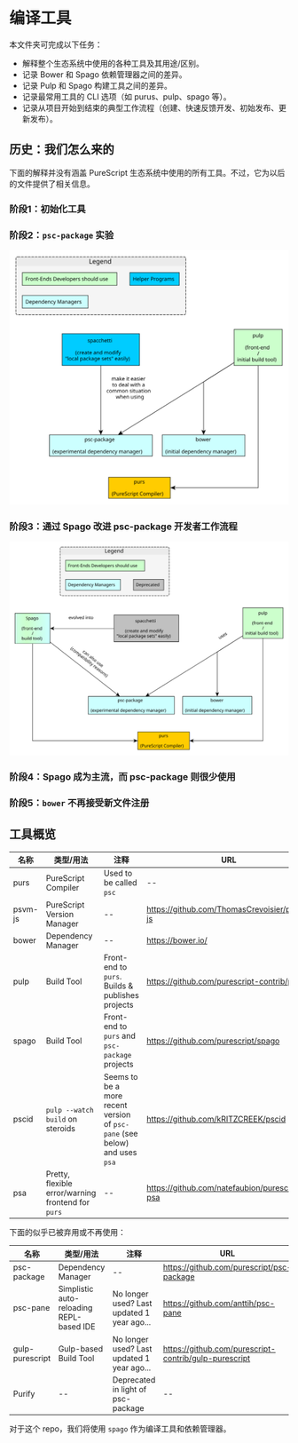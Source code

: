 # 编译工具

本文件夹可完成以下任务：

- 解释整个生态系统中使用的各种工具及其用途/区别。
- 记录 Bower 和 Spago 依赖管理器之间的差异。
- 记录 Pulp 和 Spago 构建工具之间的差异。
- 记录最常用工具的 CLI 选项（如 purus、pulp、spago 等）。
- 记录从项目开始到结束的典型工作流程（创建、快速反馈开发、初始发布、更新发布）。

## 历史：我们怎么来的

下面的解释并没有涵盖 PureScript 生态系统中使用的所有工具。不过，它为以后的文件提供了相关信息。

### 阶段1：初始化工具

### 阶段2：`psc-package` 实验

![Build-Tool-Relationships--no-Spago](assets/Build-Tool-Relationships--no-Spago.svg)

### 阶段3：通过 Spago 改进 psc-package 开发者工作流程

![Build-Tool-Relationships--With-Spago](assets/Build-Tool-Relationships--With-Spago.svg)

### 阶段4：Spago 成为主流，而 psc-package 则很少使用

### 阶段5：`bower` 不再接受新文件注册

## 工具概览

| 名称 | 类型/用法 | 注释 | URL |
| - | - | - | - |
| purs | PureScript Compiler | Used to be called `psc` | -- |
| psvm-js | PureScript Version Manager | -- | https://github.com/ThomasCrevoisier/psvm-js
| bower | Dependency Manager | -- | https://bower.io/ |
| pulp | Build Tool | Front-end to `purs`. Builds & publishes projects | https://github.com/purescript-contrib/pulp |
| spago | Build Tool | Front-end to `purs` and `psc-package` projects | https://github.com/purescript/spago
| pscid | `pulp --watch build` on steroids | Seems to be a more recent version of `psc-pane` (see below) and uses `psa` | https://github.com/kRITZCREEK/pscid
| psa | Pretty, flexible error/warning frontend for `purs` | -- | https://github.com/natefaubion/purescript-psa

下面的似乎已被弃用或不再使用：

| 名称 | 类型/用法 | 注释 | URL |
| - | - | - | - |
| psc-package | Dependency Manager | -- | https://github.com/purescript/psc-package |
| psc-pane | Simplistic auto-reloading REPL-based IDE | No longer used? Last updated 1 year ago... | https://github.com/anttih/psc-pane
| gulp-purescript | Gulp-based Build Tool | No longer used? Last updated 1 year ago... | https://github.com/purescript-contrib/gulp-purescript |
| Purify | -- | Deprecated in light of psc-package | -- |

对于这个 repo，我们将使用 `spago` 作为编译工具和依赖管理器。
